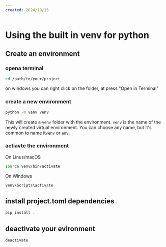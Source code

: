 ```yaml
---
created: 2024/10/15
---
```

# Using the built in venv for python

## Create an environment

### opena  terminal

```bash
cd /path/to/your/project
```

on windows you can right click on the folder, at press "Open in Terminal"

### create a new environment

```bash
python -m venv venv
```

This will create a `venv` folder with the environment.
`venv` is the name of the newly created virtual environment. You can choose
any name, but it's common to name it`venv` or `env`.

### actiavte the environment

On Linus/macOS

```bash
source venv/bin/activate
```

On Windows

```bash
venv\Scripts\activate
```

## install project.toml dependencies
```bash
pip install .
```

## deactivate your evironment

```bash
deactivate
```
